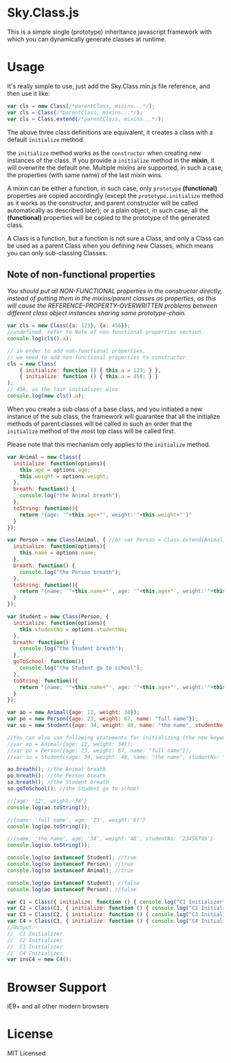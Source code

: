 # Sky.Class.js
This is a simple single (prototype) inheritance javascript framework with which you can dynamically generate classes at runtime.
# Usage
It's really simple to use, just add the Sky.Class.min.js file reference, and then use it like:<br />

```JavaScript
var cls = new Class(/*parentClass, mixins...*/);
var cls = Class(/*parentClass, mixins...*/);
var cls = Class.extend(/*parentClass, mixins...*/);
```

The above three class definitions are equivalent, it creates a class with a default ```initialize``` method.<br />

the ```initialize``` method works as the ```constructor``` when creating new instances of the class. If you provide a ```initialize``` method in the **mixin**, it will overwrite the default one. Multiple mixins are supported, in such a case, the properties (with same name) of the last mixin wins.<br />

A mixin can be either a function, in such case, only ```prototype``` **(functional)** properties are copied accordingly (except the ```prototype.initialize``` method as it works as the constructor, and parent constructor will be called automatically as described later); or a plain object, in such case, all the **(functional)** properties will be copied to the prototype of the generated class.<br />

A Class is a function, but a function is not sure a Class, and only a Class can be used as a parent Class when you defining new Classes, which means you can only sub-classing Classes. 

## Note of non-functional properties
*You should put all NON-FUNCTIONAL properties in the constructor directly, instead of putting them in the mixins/parent classes as properties, as this will cause the REFERENCE-PROPERTY-OVERWRITTEN problems between different class object instances sharing same prototype-chain.*

```JavaScript
var cls = new Class({a: 123}, {a: 456});
//undefined, refer to Note of non-functional properties section.
console.log(cls().a);
```

```JavaScript
// in order to add non-functional properties,
// we need to add non-functional properties to cunstructor
cls = new Class(
    { initialize: function () { this.a = 123; } },
    { initialize: function () { this.a = 456; } }
);
// 456, as the last initializer wins
console.log(new cls().a); 
```

When you create a sub class of a base class, and you initiated a new instance of the sub class, the framework will guarantee that all the initialize methods of parent classes will be called in such an order that the ```initialize``` method of the most top class will be called first.<br />

Please note that this mechanism only applies to the ```initialize``` method.<br />
```JavaScript
var Animal = new Class({
  initialize: function(options){
    this.age = options.age;
    this.weight = options.weight;
  },
  breath: function() {
    console.log("the Animal breath");
  },
  toString: function(){
    return "{age: '"+this.age+"', weight:'"+this.weight+"'}"
  }
});

var Person = new Class(Animal, { //or var Person = Class.extend(Animal, {
  initialize: function(options){
    this.name = options.name;
  },
  breath: function() {
    console.log("the Person breath");
  },
  toString: function(){
    return "{name: '"+this.name+"', age: '"+this.age+"', weight:'"+this.weight+"'}"
  }
});

var Student = new Class(Person, {
  initialize: function(options){
    this.studentNo = options.studentNo;
  },
  breath: function() {
    console.log("the Student breath");
  },
  goToSchool: function(){
    console.log("the Student go to school");
  },
  toString: function(){
    return "{name: '"+this.name+"', age: '"+this.age+"', weight:'"+this.weight+"', studentNo: '"+this.studentNo+"'}"
  }
});

var ao = new Animal({age: 12, weight: 34});
var po = new Person({age: 23, weight: 67, name: "full name"});
var so = new Student({age: 34, weight: 48, name: "the name", studentNo: "23456789"});

//You can also use following statements for initializing (the new keyword is optional):
//var ao = Animal({age: 12, weight: 34});
//var po = Person({age: 23, weight: 67, name: "full name"});
//var so = Student({age: 34, weight: 48, name: "the name", studentNo: "23456789"});

ao.breath(); //the Animal breath
po.breath(); //the Person breath
so.breath(); //the Student breath
so.goToSchool(); //the Student go to school

//{age: '12', weight:'34'}
console.log(ao.toString());

//{name: 'full name', age: '23', weight:'67'}
console.log(po.toString());

//{name: 'the name', age: '34', weight:'48', studentNo: '23456789'}
console.log(so.toString());

console.log(so instanceof Student); //true
console.log(so instanceof Person); //true
console.log(so instanceof Animal); //true

console.log(po instanceof Student); //false
console.log(ao instanceof Person); //false
```

```JavaScript
var C1 = Class({ initialize: function () { console.log("C1 Initializer"); } });
var C2 = Class(C1, { initialize: function () { console.log("C2 Initializer"); } });
var C3 = Class(C2, { initialize: function () { console.log("C3 Initializer"); } });
var C4 = Class(C3, { initialize: function () { console.log("C4 Initializer"); } });
//Output:
//  C1 Initializer
//  C2 Initializer
//  C3 Initializer
//  C4 Initializer
var insC4 = new C4();
```

# Browser Support
IE9+ and all other modern browsers

# License
MIT Licensed
